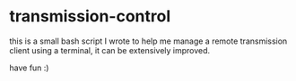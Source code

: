transmission-control
====================

this is a small bash script I wrote to help me manage a remote transmission client using a terminal, it can be extensively improved.

have fun :)
